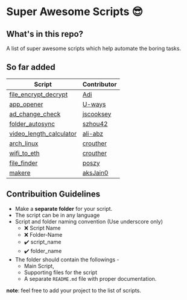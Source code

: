 # Super Awesome Scripts 😎


## What's in this repo?
A list of super awesome scripts which help automate the boring tasks.

## So far added
| Script | Contributor|
|--|--|
|[file_encrypt_decrypt](https://github.com/adityaarakeri/super-scripts/tree/master/file_encrypt_decrypt) | [Adi](https://github.com/adityaarakeri) |
|[app_opener](https://github.com/adityaarakeri/super-scripts/tree/master/app_opener) | [U-ways](https://github.com/U-ways) |
| [ad_change_check](https://github.com/adityaarakeri/super-scripts/tree/master/ad_change_check) | [jscooksey](https://github.com/jscooksey)
| [folder_autosync](https://github.com/adityaarakeri/super-scripts/tree/master/folder_autosync) | [szhou42](https://github.com/szhou42)
|[video_length_calculator](https://github.com/adityaarakeri/super-scripts/tree/master/video_length_calculator) | [ali-abz](https://github.com/ali-abz) |
| [arch_linux](https://github.com/adityaarakeri/super-scripts/tree/master/arch_linux) | [crouther](https://github.com/crouther)
| [wifi_to_eth](https://github.com/adityaarakeri/super-scripts/tree/master/wifi_to_eth) | [crouther](https://github.com/crouther)
|[file_finder](https://github.com/adityaarakeri/super-scripts/tree/master/file_finder) | [poszy](https://github.com/poszy) |
| [makere](https://github.com/adityaarakeri/super-scripts/tree/master/makere) | [aksJain0](https://github.com/aksJain0)

## Contribuition Guidelines
- Make a **separate folder** for your script.
- The script can be in any language
- Script and folder naming convention (Use underscore only) 
	- :x: Script Name
	- :x: Folder-Name
	- :heavy_check_mark: script_name
	- :heavy_check_mark: folder_name
- The folder should contain the followings -
	- Main Script, 
	- Supporting files for the script
	- A separate `README.md` file with proper documentation.

**note**: feel free to add your project to the list of scripts.
